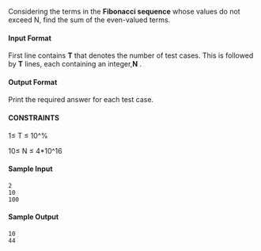 Considering the terms in the <b>Fibonacci sequence</b> whose values do not exceed N, find the sum of the even-valued terms.

#### Input Format

First line contains <b>T</b> that denotes the number of test cases. This is followed by <b>T</b>  lines, each containing an integer,<b>N</b> .


#### Output Format

Print the required answer for each test case.

#### CONSTRAINTS
1≤ T ≤ 10^%

10≤ N ≤ 4*10^16

#### Sample Input 
```
2
10
100
```

#### Sample Output 
```
10
44
```
